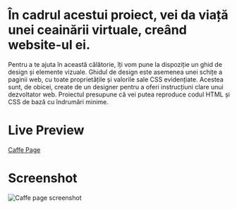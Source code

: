 # În cadrul acestui proiect, vei da viață unei ceainării virtuale, creând website-ul ei.

Pentru a te ajuta în această călătorie, îți vom pune la dispoziție un ghid de design și elemente vizuale.
Ghidul de design este asemenea unei schițe a paginii web, cu toate proprietățile și valorile sale CSS evidențiate.
Acestea sunt, de obicei, create de un designer pentru a oferi instrucțiuni clare unui dezvoltator web.
Proiectul presupune că vei putea reproduce codul HTML și CSS de bază cu îndrumări minime.

# Live Preview

<a href="" target="_blank">Caffe Page</a>

# Screenshot

![Caffe page screenshot](./caffe-page_screenshot.png)
